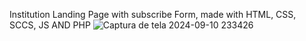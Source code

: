 Institution Landing Page with subscribe Form, made with HTML, CSS, SCCS, JS AND PHP
![Captura de tela 2024-09-10 233426](https://github.com/user-attachments/assets/fa29bfe6-f4c5-49f8-b116-8e5583c41cb1)
